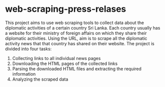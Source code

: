 # web-scraping-press-relases
This project aims to use web scraping tools to collect data about the diplomatic activities of a certain country Sri Lanka. Each country usually has a website for their ministry of foreign affairs on which they share their diplomatic activities. Using the URL, aim is to scrape all the diplomatic activity news that that country has shared on their website. The project is divided into four tasks:

1. Collecting links to all individual news pages
2. Downloading the HTML pages of the collected links
3. Parsing the downloaded HTML files and extracting the required information
4. Analyzing the scraped data
